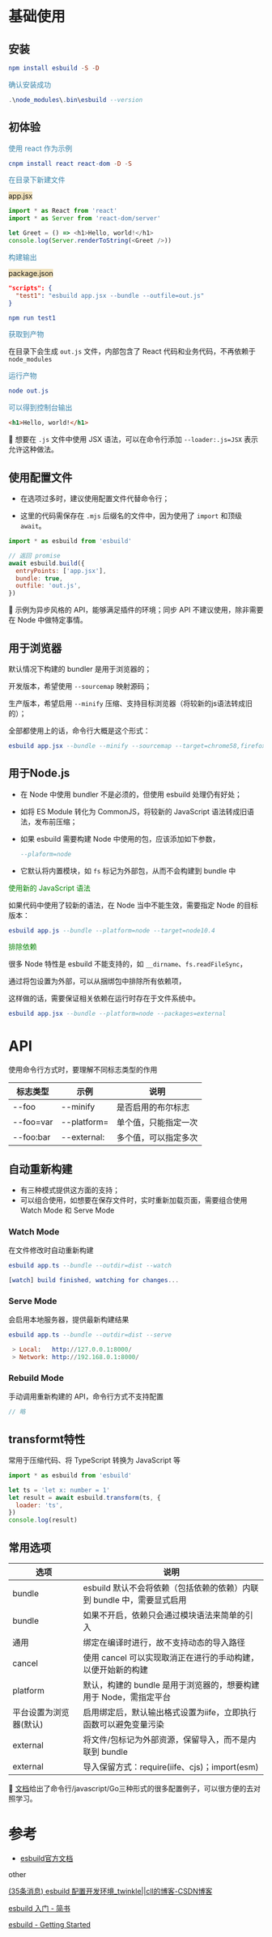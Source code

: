 # 基础使用

## 安装

```elm
npm install esbuild -S -D
```

<span style="color: #3a84aa">确认安装成功</span>

```elm
.\node_modules\.bin\esbuild --version
```



## 初体验

<span style="color: #3a84aa">使用 react 作为示例</span>

```elm
cnpm install react react-dom -D -S
```

<span style="color: #3a84aa">在目录下新建文件</span>

<span style="background: #efe0b9">app.jsx</span>

```javascript
import * as React from 'react'
import * as Server from 'react-dom/server'

let Greet = () => <h1>Hello, world!</h1>
console.log(Server.renderToString(<Greet />))
```

<span style="color: #3a84aa">构建输出</span>

<span style="background: #efe0b9">package.json</span>

```json
"scripts": {
  "test1": "esbuild app.jsx --bundle --outfile=out.js"
}
```

```elm
npm run test1
```

<span style="color: #3a84aa">获取到产物</span>

在目录下会生成 `out.js` 文件，内部包含了 React 代码和业务代码，不再依赖于 `node_modules`

<span style="color: #3a84aa">运行产物</span>

```elm
node out.js
```

<span style="color: #3a84aa">可以得到控制台输出</span>

```html
<h1>Hello, world!</h1>
```

:whale: 想要在 `.js` 文件中使用 JSX 语法，可以在命令行添加 `--loader:.js=JSX` 表示允许这种做法。



## 使用配置文件

- 在选项过多时，建议使用配置文件代替命令行；

- 这里的代码需保存在 `.mjs` 后缀名的文件中，因为使用了 `import` 和顶级 `await`。

```javascript
import * as esbuild from 'esbuild'

// 返回 promise
await esbuild.build({
  entryPoints: ['app.jsx'],
  bundle: true,
  outfile: 'out.js',
})
```

:whale: 示例为异步风格的 API，能够满足插件的环境；同步 API 不建议使用，除非需要在 Node 中做特定事情。



## 用于浏览器

默认情况下构建的 bundler 是用于浏览器的；

开发版本，希望使用 `--sourcemap` 映射源码；

生产版本，希望启用 `--minify` 压缩、支持目标浏览器（将较新的js语法转成旧的）；

全部都使用上的话，命令行大概是这个形式：

```elm
esbuild app.jsx --bundle --minify --sourcemap --target=chrome58,firefox57,safari11,edge16
```



## 用于Node.js

- 在 Node 中使用 bundler 不是必须的，但使用 esbuild 处理仍有好处；

- 如将 ES Module 转化为 CommonJS，将较新的 JavaScript 语法转成旧语法，发布前压缩；

- 如果 esbuild 需要构建 Node 中使用的包，应该添加如下参数，

  ```elm
  --plaform=node
  ```

- 它默认将内置模块，如 `fs` 标记为外部包，从而不会构建到 bundle 中



<span style="color: green">使用新的 JavaScript 语法</span>

如果代码中使用了较新的语法，在 Node 当中不能生效，需要指定 Node 的目标版本：

```elm
esbuild app.js --bundle --platform=node --target=node10.4
```



<span style="color: green">排除依赖</span>

很多 Node 特性是 esbuild 不能支持的，如 `__dirname`、`fs.readFileSync`，

通过将包设置为外部，可以从捆绑包中排除所有依赖项，

这样做的话，需要保证相关依赖在运行时存在于文件系统中。

```elm
esbuild app.jsx --bundle --platform=node --packages=external
```



# API

使用命令行方式时，要理解不同标志类型的作用

| 标志类型  | 示例        | 说明                 |
| --------- | ----------- | -------------------- |
| --foo     | --minify    | 是否启用的布尔标志   |
| --foo=var | --platform= | 单个值，只能指定一次 |
| --foo:bar | --external: | 多个值，可以指定多次 |



## 自动重新构建

- 有三种模式提供这方面的支持；
- 可以组合使用，如想要在保存文件时，实时重新加载页面，需要组合使用 Watch Mode 和 Serve Mode

### Watch Mode

在文件修改时自动重新构建

```elm
esbuild app.ts --bundle --outdir=dist --watch

[watch] build finished, watching for changes...
```



### Serve Mode

会启用本地服务器，提供最新构建结果

```elm
esbuild app.ts --bundle --outdir=dist --serve

 > Local:   http://127.0.0.1:8000/
 > Network: http://192.168.0.1:8000/
```



### Rebuild Mode

手动调用重新构建的 API，命令行方式不支持配置

```javascript
// 略
```



## transformt特性

常用于压缩代码、将 TypeScript 转换为 JavaScript 等

```javascript
import * as esbuild from 'esbuild'

let ts = 'let x: number = 1'
let result = await esbuild.transform(ts, {
  loader: 'ts',
})
console.log(result)
```



## 常用选项

| 选项                   | 说明                                                         |
| ---------------------- | ------------------------------------------------------------ |
| bundle                 | esbuild 默认不会将依赖（包括依赖的依赖）内联到 bundle 中，需要显式启用 |
| bundle                 | 如果不开启，依赖只会通过模块语法来简单的引入                 |
| 通用                   | 绑定在编译时进行，故不支持动态的导入路径                     |
| cancel                 | 使用 cancel 可以实现取消正在进行的手动构建，以便开始新的构建 |
| platform               | 默认，构建的 bundle 是用于浏览器的，想要构建用于 Node，需指定平台 |
| 平台设置为浏览器(默认) | 启用绑定后，默认输出格式设置为iife，立即执行函数可以避免变量污染 |
| external               | 将文件/包标记为外部资源，保留导入，而不是内联到 bundle       |
| external               | 导入保留方式：require(iife、cjs)；import(esm)                |

:whale: [文档](https://esbuild.github.io/api/)给出了命令行/javascript/Go三种形式的很多配置例子，可以很方便的去对照学习。





# 参考

- [esbuild官方文档](https://esbuild.github.io/getting-started/#install-esbuild)

other

[(35条消息) esbuild 配置开发环境_twinkle||cll的博客-CSDN博客](https://blog.csdn.net/qq_41499782/article/details/119278871)

[esbuild 入门 - 简书](https://www.jianshu.com/p/8994115416c3)

[esbuild - Getting Started](https://esbuild.github.io/getting-started/#yarn-pnp)
